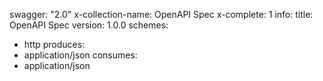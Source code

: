 swagger: "2.0"
x-collection-name: OpenAPI Spec
x-complete: 1
info:
  title: OpenAPI Spec
  version: 1.0.0
schemes:
- http
produces:
- application/json
consumes:
- application/json